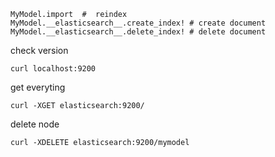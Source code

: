 

```
MyModel.import  #  reindex
MyModel.__elasticsearch__.create_index! # create document
MyModel.__elasticsearch__.delete_index! # delete document

```

check version

`curl localhost:9200`

get everyting

`curl -XGET elasticsearch:9200/`

delete node

` curl -XDELETE elasticsearch:9200/mymodel `
